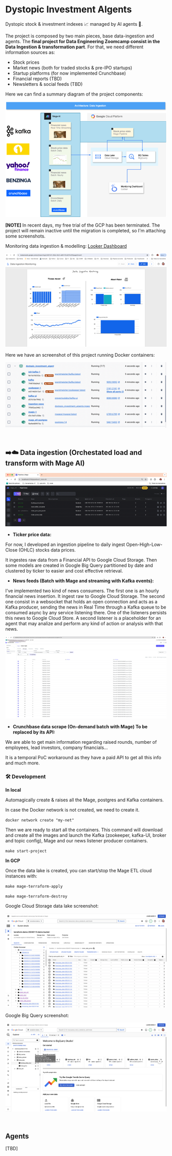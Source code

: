 # Dystopic Investment AIgents

Dystopic stock &amp; investment indexes 📈 managed by AI agents 🤖.

The project is composed by two main pieces, base data-ingestion and agents. The **final project for Data Engineering Zoomcamp consist in the Data Ingestion & transformation part**. For that, we need different information sources as:
- Stock prices
- Market news (both for traded stocks & pre-IPO startups)
- Startup platforms (for now implemented Crunchbase)
- Financial reports (TBD)
- Newsletters & social feeds (TBD)

Here we can find a summary diagram of the project components:

![Data ingestion](./imgs/data_ingestion.png)


**[NOTE]** In recent days, my free trial of the GCP has been terminated. The project will remain inactive until the migration is completed, so I'm attaching some screenshots.

Monitoring data ingestion & modelling: [Looker Dashboard](https://lookerstudio.google.com/s/qK5FsFOEH7A)

![Looker screen](./imgs/looker_screen.png)

Here we have an screenshot of this project running Docker containers:

![Project Doecker containers](./imgs/docker_containers.png)


<br>

## ➡️☁️ Data ingestion (Orchestated load and transform with Mage AI)

![Mage dags](./imgs/mage_dags.png)


- **Ticker price data:**

For now, I developed an ingestion pipeline to daily ingest Open-High-Low-Close (OHLC) stocks data prices. 

It ingestes raw data from a Financial API to Google Cloud Storage. Then some models are created in Google Big Query partitioned by date and clustered by ticker to easier and cost effective retrieval.

- **News feeds (Batch with Mage and streaming with Kafka events):**

I've implemented two kind of news consumers. The first one is an hourly financial news insertion. It ingest raw to Google Cloud Storage.
The second one consist in a websocket that holds an open connection and acts as a Kafka producer, sending the news in Real Time through a Kafka queue to be consumed async by any service listening there. One of the listeners persists this news to Google Cloud Store. A second listener is a placeholder for an agent that may analize and perform any kind of action or analysis with that news.

![Kafka UI](./imgs/kafka_ui_news_topic.png)

- **Crunchbase data scrape (On-demand batch with Mage) To be replaced by its API:**

We are able to get main information regarding raised rounds, number of employees, lead investors, company financials...

It is a temporal PoC workaround as they have a paid API to get all this info and much more.

### 🛠 Development

**In local**

Automagically create & raises all the Mage, postgres and Kafka containers.

In case the Docker network is not created, we need to create it.

`docker network create "my-net"`

Then we are ready to start all the containers. This command will download and create all the images and launch the Kafka (zookeeper, kafka-UI, broker and topic config), Mage and our news listener producer containers.

`make start-project`


**In GCP**


Once the data lake is created, you can start/stop the Mage ETL cloud instances with:

`make mage-terraform-apply` 

`make mage-terraform-destroy`

Google Cloud Storage data lake screenshot:

![Kafka UI](./imgs/google_cloud_storage.png)

Google Big Query screenshot:

![Kafka UI](./imgs/google_big_query.png)

<br>

## Agents

[TBD]
